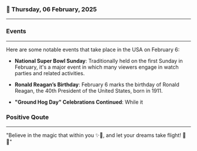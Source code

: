 ### 📅 Thursday, 06 February, 2025
------
### Events
------
Here are some notable events that take place in the USA on February 6:

- **National Super Bowl Sunday**: Traditionally held on the first Sunday in February, it's a major event in which many viewers engage in watch parties and related activities.
  
- **Ronald Reagan’s Birthday**: February 6 marks the birthday of Ronald Reagan, the 40th President of the United States, born in 1911.
  
- **"Ground Hog Day" Celebrations Continued**: While it
### Positive Qoute
------
"Believe in the magic that within you ✨💖, and let your dreams take flight! 🦋🚀"

